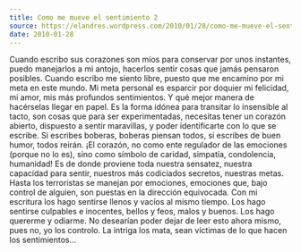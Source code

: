 ```yaml
---
title: Como me mueve el sentimiento 2
source: https://elandres.wordpress.com/2010/01/28/como-me-mueve-el-sentimiento-2%e2%80%a6/
date: 2010-01-28
---
```


Cuando escribo sus corazones son míos para conservar por unos instantes, puedo manejarlos a mi antojo, hacerlos sentir cosas que jamás pensaron posibles. Cuando escribo me siento libre, puesto que me encamino por mi meta en este mundo. Mi meta personal es esparcir por doquier mi felicidad, mi amor, mis más profundos sentimientos. Y qué mejor manera de hacérselas llegar en papel. Es la forma idónea para transitar lo insensible al tacto, son cosas que para ser experimentadas, necesitas tener un corazón abierto, dispuesto a sentir maravillas, y poder identificarte con lo que se escribe. Si escribes boberas, boberas piensan todos, si escribes de buen humor, todos reirán. ¡El corazón, no como ente regulador de las emociones (porque no lo es), sino como símbolo de caridad, simpatía, condolencia, humanidad! Es de donde proviene toda nuestra sensatez, nuestra capacidad para sentir, nuestros más codiciados secretos, nuestras metas. Hasta los terroristas se manejan por emociones, emociones que, bajo control de alguien, son puestas en la dirección equivocada. Con mi escritura los hago sentirse llenos y vacíos al mismo tiempo. Los hago sentirse culpables e inocentes, bellos y feos, malos y buenos. Los hago quererme y odiarme. No desearían poder dejar de leer esto ahora mismo, pues no, yo los controlo. La intriga los mata, sean víctimas de lo que hacen los sentimientos…
